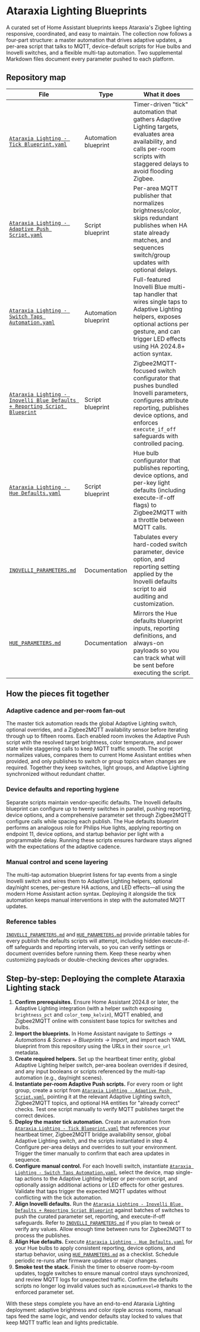 # Ataraxia Lighting Blueprints

A curated set of Home Assistant blueprints keeps Ataraxia's Zigbee lighting responsive, coordinated, and easy to maintain. The collection now follows a four-part structure: a master automation that drives adaptive updates, a per-area script that talks to MQTT, device-default scripts for Hue bulbs and Inovelli switches, and a flexible multi-tap automation. Two supplemental Markdown files document every parameter pushed to each platform.

## Repository map

| File | Type | What it does |
| --- | --- | --- |
| [`Ataraxia Lighting - Tick Blueprint.yaml`](./Ataraxia%20Lighting%20-%20Tick%20Blueprint.yaml) | Automation blueprint | Timer-driven "tick" automation that gathers Adaptive Lighting targets, evaluates area availability, and calls per-room scripts with staggered delays to avoid flooding Zigbee. |
| [`Ataraxia Lighting - Adaptive Push Script.yaml`](./Ataraxia%20Lighting%20-%20Adaptive%20Push%20Script.yaml) | Script blueprint | Per-area MQTT publisher that normalizes brightness/color, skips redundant publishes when HA state already matches, and sequences switch/group updates with optional delays. |
| [`Ataraxia Lighting - Switch Taps Automation.yaml`](./Ataraxia%20Lighting%20-%20Switch%20Taps%20Automation.yaml) | Automation blueprint | Full-featured Inovelli Blue multi-tap handler that wires single taps to Adaptive Lighting helpers, exposes optional actions per gesture, and can trigger LED effects using HA 2024.8+ action syntax. |
| [`Ataraxia Lighting - Inovelli Blue Defaults + Reporting Script Blueprint`](./Ataraxia%20Lighting%20-%20Inovelli%20Blue%20Defaults%20+%20Reporting%20Script%20Blueprint) | Script blueprint | Zigbee2MQTT-focused switch configurator that pushes bundled Inovelli parameters, configures attribute reporting, publishes device options, and enforces `execute_if_off` safeguards with controlled pacing. |
| [`Ataraxia Lighting - Hue Defaults.yaml`](./Ataraxia%20Lighting%20-%20Hue%20Defaults.yaml) | Script blueprint | Hue bulb configurator that publishes reporting, device options, and per-key light defaults (including execute-if-off flags) to Zigbee2MQTT with a throttle between MQTT calls. |
| [`INOVELLI_PARAMETERS.md`](./INOVELLI_PARAMETERS.md) | Documentation | Tabulates every hard-coded switch parameter, device option, and reporting setting applied by the Inovelli defaults script to aid auditing and customization. |
| [`HUE_PARAMETERS.md`](./HUE_PARAMETERS.md) | Documentation | Mirrors the Hue defaults blueprint inputs, reporting definitions, and always-on payloads so you can track what will be sent before executing the script. |

## How the pieces fit together

### Adaptive cadence and per-room fan-out
The master tick automation reads the global Adaptive Lighting switch, optional overrides, and a Zigbee2MQTT availability sensor before iterating through up to fifteen rooms. Each enabled room invokes the Adaptive Push script with the resolved target brightness, color temperature, and power state while staggering calls to keep MQTT traffic smooth. The script normalizes values, compares them to current Home Assistant entities when provided, and only publishes to switch or group topics when changes are required. Together they keep switches, light groups, and Adaptive Lighting synchronized without redundant chatter.

### Device defaults and reporting hygiene
Separate scripts maintain vendor-specific defaults. The Inovelli defaults blueprint can configure up to twenty switches in parallel, pushing reporting, device options, and a comprehensive parameter set through Zigbee2MQTT configure calls while spacing each publish. The Hue defaults blueprint performs an analogous role for Philips Hue lights, applying reporting on endpoint 11, device options, and startup behavior per light with a programmable delay. Running these scripts ensures hardware stays aligned with the expectations of the adaptive cadence.

### Manual control and scene layering
The multi-tap automation blueprint listens for tap events from a single Inovelli switch and wires them to Adaptive Lighting helpers, optional day/night scenes, per-gesture HA actions, and LED effects—all using the modern Home Assistant action syntax. Deploying it alongside the tick automation keeps manual interventions in step with the automated MQTT updates.

### Reference tables
[`INOVELLI_PARAMETERS.md`](./INOVELLI_PARAMETERS.md) and [`HUE_PARAMETERS.md`](./HUE_PARAMETERS.md) provide printable tables for every publish the defaults scripts will attempt, including hidden execute-if-off safeguards and reporting intervals, so you can verify settings or document overrides before running them. Keep these nearby when customizing payloads or double-checking devices after upgrades.

## Step-by-step: Deploying the complete Ataraxia Lighting stack

1. **Confirm prerequisites.** Ensure Home Assistant 2024.8 or later, the Adaptive Lighting integration (with a helper switch exposing `brightness_pct` and `color_temp_kelvin`), MQTT enabled, and Zigbee2MQTT online with consistent base topics for switches and bulbs.
2. **Import the blueprints.** In Home Assistant navigate to *Settings → Automations & Scenes → Blueprints → Import*, and import each YAML blueprint from this repository using the URLs in their `source_url` metadata.
3. **Create required helpers.** Set up the heartbeat timer entity, global Adaptive Lighting helper switch, per-area boolean overrides if desired, and any input booleans or scripts referenced by the multi-tap automation (e.g., day/night scenes).
4. **Instantiate per-room Adaptive Push scripts.** For every room or light group, create a script from [`Ataraxia Lighting - Adaptive Push Script.yaml`](./Ataraxia%20Lighting%20-%20Adaptive%20Push%20Script.yaml), pointing it at the relevant Adaptive Lighting switch, Zigbee2MQTT topics, and optional HA entities for "already correct" checks. Test one script manually to verify MQTT publishes target the correct devices.
5. **Deploy the master tick automation.** Create an automation from [`Ataraxia Lighting - Tick Blueprint.yaml`](./Ataraxia%20Lighting%20-%20Tick%20Blueprint.yaml) that references your heartbeat timer, Zigbee2MQTT bridge availability sensor, global Adaptive Lighting switch, and the scripts instantiated in step 4. Configure per-area delays and overrides to suit your environment. Trigger the timer manually to confirm that each area updates in sequence.
6. **Configure manual control.** For each Inovelli switch, instantiate [`Ataraxia Lighting - Switch Taps Automation.yaml`](./Ataraxia%20Lighting%20-%20Switch%20Taps%20Automation.yaml), select the device, map single-tap actions to the Adaptive Lighting helper or per-room script, and optionally assign additional actions or LED effects for other gestures. Validate that taps trigger the expected MQTT updates without conflicting with the tick automation.
7. **Align Inovelli defaults.** Run the [`Ataraxia Lighting - Inovelli Blue Defaults + Reporting Script Blueprint`](./Ataraxia%20Lighting%20-%20Inovelli%20Blue%20Defaults%20+%20Reporting%20Script%20Blueprint) against batches of switches to push the curated parameter set, reporting, and execute-if-off safeguards. Refer to [`INOVELLI_PARAMETERS.md`](./INOVELLI_PARAMETERS.md) if you plan to tweak or verify any values. Allow enough time between runs for Zigbee2MQTT to process the publishes.
8. **Align Hue defaults.** Execute [`Ataraxia Lighting - Hue Defaults.yaml`](./Ataraxia%20Lighting%20-%20Hue%20Defaults.yaml) for your Hue bulbs to apply consistent reporting, device options, and startup behavior, using [`HUE_PARAMETERS.md`](./HUE_PARAMETERS.md) as a checklist. Schedule periodic re-runs after firmware updates or major changes.
9. **Smoke test the stack.** Finish the timer to observe room-by-room updates, toggle switches to ensure manual control stays synchronized, and review MQTT logs for unexpected traffic. Confirm the defaults scripts no longer log invalid values such as `minimumLevel=0` thanks to the enforced parameter set.

With these steps complete you have an end-to-end Ataraxia Lighting deployment: adaptive brightness and color ripple across rooms, manual taps feed the same logic, and vendor defaults stay locked to values that keep MQTT traffic lean and lights predictable.
